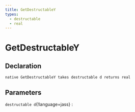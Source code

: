 ```yaml
---
title: GetDestructableY
types:
  - destructable
  - real
---
```


# GetDestructableY

## Declaration

```jass
native GetDestructableY takes destructable d returns real
```

## Parameters
`destructable d`{!language=jass}
: 
